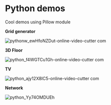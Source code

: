# Python demos
Cool demos using Pillow module


**Grid generator**

![pythonw_ewHfoNZDut-_online-video-cutter com_](https://user-images.githubusercontent.com/84366597/229922542-c1b6a9b1-981b-4ae0-8a12-a36a4b0c8c28.gif)


**3D Floor**

![python_f4WGTCu1Gh-_online-video-cutter com_](https://user-images.githubusercontent.com/84366597/229922456-eea8b99d-5f9e-4b3e-80b8-51dabd9a4493.gif)


**TV**

![python_ajy12X8IC5-_online-video-cutter com_](https://user-images.githubusercontent.com/84366597/229923765-90fd0e30-f142-4b5e-91e1-5b5d906966d1.gif)


**Network**

![python_Yy74OMDUEh](https://user-images.githubusercontent.com/84366597/230159213-6db05384-eb52-4c53-95c1-199b40c853ae.gif)
